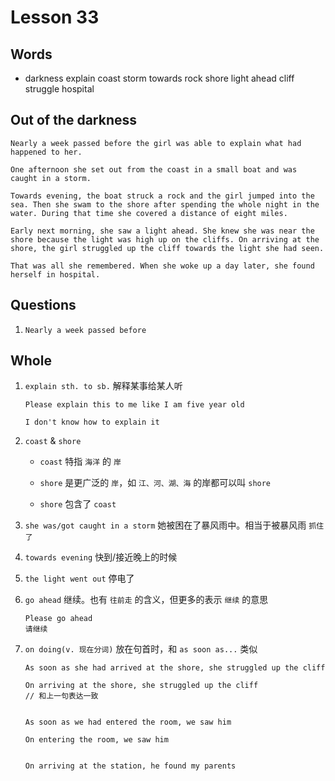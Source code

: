 # Lesson 33

## Words

- darkness explain coast storm towards rock shore light ahead cliff struggle hospital

## Out of the darkness

```
Nearly a week passed before the girl was able to explain what had happened to her.

One afternoon she set out from the coast in a small boat and was caught in a storm.

Towards evening, the boat struck a rock and the girl jumped into the sea. Then she swam to the shore after spending the whole night in the water. During that time she covered a distance of eight miles.

Early next morning, she saw a light ahead. She knew she was near the shore because the light was high up on the cliffs. On arriving at the shore, the girl struggled up the cliff towards the light she had seen.

That was all she remembered. When she woke up a day later, she found herself in hospital.
```

## Questions

1. `Nearly a week passed before`

## Whole

1. `explain sth. to sb.` 解释某事给某人听

   ```
   Please explain this to me like I am five year old

   I don't know how to explain it
   ```

2. `coast` & `shore`

   - `coast` 特指 `海洋` 的 `岸`

   - `shore` 是更广泛的 `岸`，如 `江、河、湖、海` 的岸都可以叫 `shore`

   - `shore` 包含了 `coast`

3. `she was/got caught in a storm` 她被困在了暴风雨中。相当于被暴风雨 `抓住了`

4. `towards evening` 快到/接近晚上的时候

5. `the light went out` 停电了

6. `go ahead` 继续。也有 `往前走` 的含义，但更多的表示 `继续` 的意思

   ```
   Please go ahead
   请继续
   ```

7. `on doing(v. 现在分词)` 放在句首时，和 `as soon as...` 类似

   ```
   As soon as she had arrived at the shore, she struggled up the cliff

   On arriving at the shore, she struggled up the cliff
   // 和上一句表达一致


   As soon as we had entered the room, we saw him

   On entering the room, we saw him


   On arriving at the station, he found my parents
   ```
